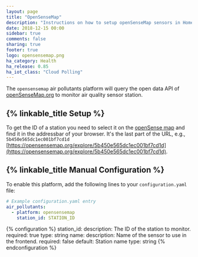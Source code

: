 ```yaml
---
layout: page
title: "OpenSenseMap"
description: "Instructions on how to setup openSenseMap sensors in Home Assistant."
date: 2018-12-15 00:00
sidebar: true
comments: false
sharing: true
footer: true
logo: opensensemap.png
ha_category: Health
ha_release: 0.85
ha_iot_class: "Cloud Polling"
---
```


The `opensensemap` air pollutants platform will query the open data API of [openSenseMap.org](https://opensensemap.org/) to monitor air quality sensor station.

## {% linkable_title Setup %}

To get the ID of a station you need to select it on the [openSense map](https://opensensemap.org/) and find it in the addressbar of your browser. It's the last part of the URL, e.g., `5b450e565dc1ec001bf7cd1d` [https://opensensemap.org/explore/5b450e565dc1ec001bf7cd1d](https://opensensemap.org/explore/5b450e565dc1ec001bf7cd1d).

## {% linkable_title Manual Configuration %}

To enable this platform, add the following lines to your `configuration.yaml` file:

```yaml
# Example configuration.yaml entry
air_pollutants:
  - platform: opensensemap
    station_id: STATION_ID
```

{% configuration %}
station_id:
  description: The ID of the station to monitor.
  required: true
  type: string
name:
  description: Name of the sensor to use in the frontend.
  required: false
  default: Station name
  type: string
{% endconfiguration %}

